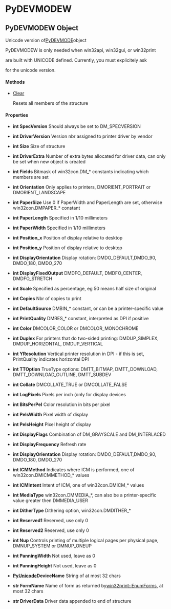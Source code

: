 # PyDEVMODEW

## PyDEVMODEW Object

Unicode version of[PyDEVMODE](#pydevmode)object 

PyDEVMODEW is only needed when win32api, win32gui, or win32print 

are built with UNICODE defined.  Currently, you must explicitely ask 

for the unicode version.

#### Methods


  - [Clear](PyDEVMODEW.md#pydevmodewclear)

    Resets all members of the structure&nbsp;

#### Properties

  -  __int SpecVersion__ 
    Should always be set to DM_SPECVERSION

  -  __int DriverVersion__ 
    Version nbr assigned to printer driver by vendor

  -  __int Size__ 
    Size of structure

  -  __int DriverExtra__ 
    Number of extra bytes allocated for driver data, can only be set when new object is created

  -  __int Fields__ 
    Bitmask of win32con.DM_* constants indicating which members are set

  -  __int Orientation__ 
    Only applies to printers, DMORIENT_PORTRAIT or DMORIENT_LANDSCAPE

  -  __int PaperSize__ 
    Use 0 if PaperWidth and PaperLength are set, otherwise win32con.DMPAPER_* constant

  -  __int PaperLength__ 
    Specified in 1/10 millimeters

  -  __int PaperWidth__ 
    Specified in 1/10 millimeters

  -  __int Position_x__ 
    Position of display relative to desktop

  -  __int Position_y__ 
    Position of display relative to desktop

  -  __int DisplayOrientation__ 
    Display rotation: DMDO_DEFAULT,DMDO_90, DMDO_180, DMDO_270

  -  __int DisplayFixedOutput__ 
    DMDFO_DEFAULT, DMDFO_CENTER, DMDFO_STRETCH

  -  __int Scale__ 
    Specified as percentage, eg 50 means half size of original

  -  __int Copies__ 
    Nbr of copies to print

  -  __int DefaultSource__ 
    DMBIN_* constant, or can be a printer-specific value

  -  __int PrintQuality__ 
    DMRES_* constant, interpreted as DPI if positive

  -  __int Color__ 
    DMCOLOR_COLOR or DMCOLOR_MONOCHROME

  -  __int Duplex__ 
    For printers that do two-sided printing: DMDUP_SIMPLEX, DMDUP_HORIZONTAL, DMDUP_VERTICAL

  -  __int YResolution__ 
    Vertical printer resolution in DPI - if this is set, PrintQuality indicates horizontal DPI

  -  __int TTOption__ 
    TrueType options: DMTT_BITMAP, DMTT_DOWNLOAD, DMTT_DOWNLOAD_OUTLINE, DMTT_SUBDEV

  -  __int Collate__ 
    DMCOLLATE_TRUE or DMCOLLATE_FALSE

  -  __int LogPixels__ 
    Pixels per inch (only for display devices

  -  __int BitsPerPel__ 
    Color resolution in bits per pixel

  -  __int PelsWidth__ 
    Pixel width of display

  -  __int PelsHeight__ 
    Pixel height of display

  -  __int DisplayFlags__ 
    Combination of DM_GRAYSCALE and DM_INTERLACED

  -  __int DisplayFrequency__ 
    Refresh rate

  -  __int DisplayOrientation__ 
    Display rotation: DMDO_DEFAULT,DMDO_90, DMDO_180, DMDO_270

  -  __int ICMMethod__ 
    Indicates where ICM is performed, one of win32con.DMICMMETHOD_* values

  -  __int ICMIntent__ 
    Intent of ICM, one of win32con.DMICM_* values

  -  __int MediaType__ 
    win32con.DMMEDIA_*, can also be a printer-specific value greater then DMMEDIA_USER

  -  __int DitherType__ 
    Dithering option, win32con.DMDITHER_*

  -  __int Reserved1__ 
    Reserved, use only 0

  -  __int Reserved2__ 
    Reserved, use only 0

  -  __int Nup__ 
    Controls printing of multiple logical pages per physical page, DMNUP_SYSTEM or DMNUP_ONEUP

  -  __int PanningWidth__ 
    Not used, leave as 0

  -  __int PanningHeight__ 
    Not used, leave as 0

  -  __[PyUnicode](#pyunicode)DeviceName__ 
    String of at most 32 chars

  -  __str FormName__ 
    Name of form as returned by[win32print::EnumForms](win32print.md#win32printenumforms), at most 32 chars

  -  __str DriverData__ 
    Driver data appended to end of structure
